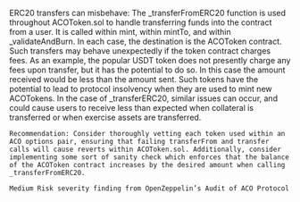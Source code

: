 ERC20 transfers can misbehave: The _transferFromERC20 function is used throughout ACOToken.sol to handle transferring funds into the contract from a user. It is called within mint, within mintTo, and within _validateAndBurn. In each case, the destination is the ACOToken contract. Such transfers may behave unexpectedly if the token contract charges fees. As an example, the popular USDT token does not presently charge any fees upon transfer, but it has the potential to do so. In this case the amount received would be less than the amount sent. Such tokens have the potential to lead to protocol insolvency when they are used to mint new ACOTokens. In the case of _transferERC20, similar issues can occur, and could cause users to receive less than expected when collateral is transferred or when exercise assets are transferred.

    Recommendation: Consider thoroughly vetting each token used within an ACO options pair, ensuring that failing transferFrom and transfer calls will cause reverts within ACOToken.sol. Additionally, consider implementing some sort of sanity check which enforces that the balance of the ACOToken contract increases by the desired amount when calling _transferFromERC20. 

    Medium Risk severity finding from OpenZeppelin’s Audit of ACO Protocol